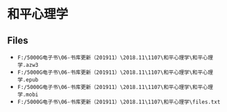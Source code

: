# 和平心理学

## Files

- `F:/5000G电子书\06-书库更新（201911）\2018.11\1107\和平心理学\和平心理学.azw3`
- `F:/5000G电子书\06-书库更新（201911）\2018.11\1107\和平心理学\和平心理学.epub`
- `F:/5000G电子书\06-书库更新（201911）\2018.11\1107\和平心理学\和平心理学.mobi`
- `F:/5000G电子书\06-书库更新（201911）\2018.11\1107\和平心理学\files.txt`
